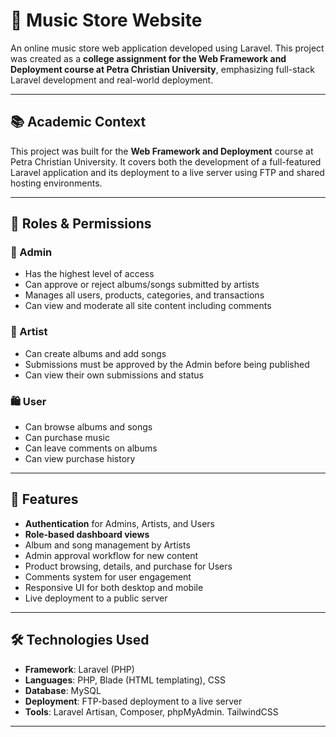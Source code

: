 # 🎵 Music Store Website

An online music store web application developed using Laravel. This project was created as a **college assignment for the Web Framework and Deployment course at Petra Christian University**, emphasizing full-stack Laravel development and real-world deployment.

---

## 📚 Academic Context

This project was built for the **Web Framework and Deployment** course at Petra Christian University. It covers both the development of a full-featured Laravel application and its deployment to a live server using FTP and shared hosting environments.

---

## 👥 Roles & Permissions

### 🔐 Admin
- Has the highest level of access
- Can approve or reject albums/songs submitted by artists
- Manages all users, products, categories, and transactions
- Can view and moderate all site content including comments

### 🎤 Artist
- Can create albums and add songs
- Submissions must be approved by the Admin before being published
- Can view their own submissions and status

### 🛍️ User
- Can browse albums and songs
- Can purchase music
- Can leave comments on albums
- Can view purchase history

---

## 🚀 Features

- **Authentication** for Admins, Artists, and Users
- **Role-based dashboard views**
- Album and song management by Artists
- Admin approval workflow for new content
- Product browsing, details, and purchase for Users
- Comments system for user engagement
- Responsive UI for both desktop and mobile
- Live deployment to a public server

---

## 🛠️ Technologies Used

- **Framework**: Laravel (PHP)
- **Languages**: PHP, Blade (HTML templating), CSS
- **Database**: MySQL
- **Deployment**: FTP-based deployment to a live server
- **Tools**: Laravel Artisan, Composer, phpMyAdmin. TailwindCSS

---

